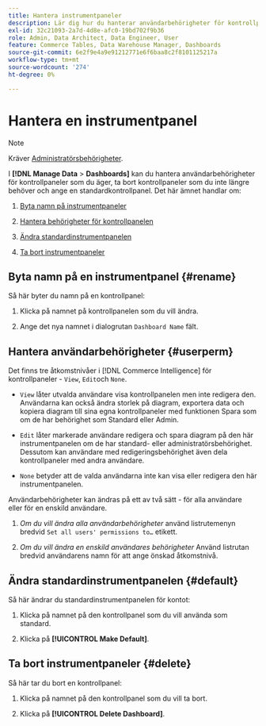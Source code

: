 ```yaml
---
title: Hantera instrumentpaneler
description: Lär dig hur du hanterar användarbehörigheter för kontrollpaneler som du äger, tar bort kontrollpaneler som du inte längre behöver och anger en standardkontrollpanel.
exl-id: 32c21093-2a7d-4d8e-afc0-19bd702f9b36
role: Admin, Data Architect, Data Engineer, User
feature: Commerce Tables, Data Warehouse Manager, Dashboards
source-git-commit: 6e2f9e4a9e91212771e6f6baa8c2f8101125217a
workflow-type: tm+mt
source-wordcount: '274'
ht-degree: 0%

---
```


# Hantera en instrumentpanel

>[!NOTE]
>
>Kräver [Administratörsbehörigheter](../../administrator/user-management/user-management.md).

I **[!DNL Manage Data** > **Dashboards]** kan du hantera användarbehörigheter för kontrollpaneler som du äger, ta bort kontrollpaneler som du inte längre behöver och ange en standardkontrollpanel. Det här ämnet handlar om:

1. [Byta namn på instrumentpaneler](#rename)

1. [Hantera behörigheter för kontrollpanelen](#userperm)

1. [Ändra standardinstrumentpanelen](#default)

1. [Ta bort instrumentpaneler](#delete)

## Byta namn på en instrumentpanel {#rename}

Så här byter du namn på en kontrollpanel:

1. Klicka på namnet på kontrollpanelen som du vill ändra.

2. Ange det nya namnet i dialogrutan `Dashboard Name` fält.

## Hantera användarbehörigheter {#userperm}

Det finns tre åtkomstnivåer i [!DNL Commerce Intelligence] för kontrollpaneler - `View`, `Edit`och `None`.

* `View` låter utvalda användare visa kontrollpanelen men inte redigera den. Användarna kan också ändra storlek på diagram, exportera data och kopiera diagram till sina egna kontrollpaneler med funktionen Spara som om de har behörighet som Standard eller Admin.

* `Edit` låter markerade användare redigera och spara diagram på den här instrumentpanelen om de har standard- eller administratörsbehörighet. Dessutom kan användare med redigeringsbehörighet även dela kontrollpaneler med andra användare.

* `None` betyder att de valda användarna inte kan visa eller redigera den här instrumentpanelen.

Användarbehörigheter kan ändras på ett av två sätt - för alla användare eller för en enskild användare.

1. *Om du vill ändra alla användarbehörigheter* använd listrutemenyn bredvid `Set all users' permissions to…` etikett.

1. *Om du vill ändra en enskild användares behörigheter* Använd listrutan bredvid användarens namn för att ange önskad åtkomstnivå.

## Ändra standardinstrumentpanelen {#default}

Så här ändrar du standardinstrumentpanelen för kontot:

1. Klicka på namnet på den kontrollpanel som du vill använda som standard.

1. Klicka på **[!UICONTROL Make Default]**.

## Ta bort instrumentpaneler {#delete}

Så här tar du bort en kontrollpanel:

1. Klicka på namnet på den kontrollpanel som du vill ta bort.

1. Klicka på **[!UICONTROL Delete Dashboard]**.

